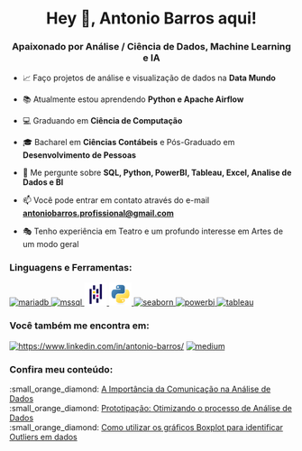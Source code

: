 <h1 align="center">Hey 👋, Antonio Barros aqui!</h1>
<h3 align="center">Apaixonado por Análise / Ciência de Dados, Machine Learning e IA</h3>

- :chart_with_upwards_trend: Faço projetos de análise e visualização de dados na **Data Mundo**

- :books: Atualmente estou aprendendo **Python e Apache Airflow**

- :computer: Graduando em **Ciência de Computação** 

- :mortar_board: Bacharel em **Ciências Contábeis** e Pós-Graduado em **Desenvolvimento de Pessoas**

- 💬 Me pergunte sobre **SQL, Python, PowerBI, Tableau, Excel, Analise de Dados e BI**

- 📫 Você pode entrar em contato através do e-mail **antoniobarros.profissional@gmail.com**

- :performing_arts: Tenho experiência em Teatro e um profundo interesse em Artes de um modo geral

<!--- 
- 📄Aqui você pode conferir um pouco mais sobre minhas experiências [https://www.linkedin.com/in/antonio-barros/](https://www.linkedin.com/in/antonio-barros/)
--->

<h3 align="left">Linguagens e Ferramentas:</h3>
<p align="left"> <a href="https://mariadb.org/" target="_blank" rel="noreferrer"> <img src="https://www.vectorlogo.zone/logos/mariadb/mariadb-icon.svg" alt="mariadb" width="40" height="40"/> </a> <a href="https://www.microsoft.com/en-us/sql-server" target="_blank" rel="noreferrer"> <img src="https://www.svgrepo.com/show/303229/microsoft-sql-server-logo.svg" alt="mssql" width="40" height="40"/> </a> <a href="https://pandas.pydata.org/" target="_blank" rel="noreferrer"> <img src="https://raw.githubusercontent.com/devicons/devicon/2ae2a900d2f041da66e950e4d48052658d850630/icons/pandas/pandas-original.svg" alt="pandas" width="40" height="40"/> </a> <a href="https://www.python.org" target="_blank" rel="noreferrer"> <img src="https://raw.githubusercontent.com/devicons/devicon/master/icons/python/python-original.svg" alt="python" width="40" height="40"/> </a> <a href="https://seaborn.pydata.org/" target="_blank" rel="noreferrer"> <img src="https://seaborn.pydata.org/_images/logo-mark-lightbg.svg" alt="seaborn" width="40" height="40"/> </a> <a href="https://powerbi.microsoft.com/" target="_blank" rel="noreferrer"> <img src="https://upload.wikimedia.org/wikipedia/commons/c/cf/New_Power_BI_Logo.svg" alt="powerbi" width="40" height="40"/> </a><a href="https://www.tableau.com/" target="_blank" rel="noreferrer"> <img src="https://seeklogo.com/images/T/tableau-software-logo-F1CE2CA54A-seeklogo.com.png" alt="tableau" width="40" height="40"/> </a></p>

<h3 align="left">Você também me encontra em:</h3>
<p align="left">
<a href="https://linkedin.com/in/https://www.linkedin.com/in/antonio-barros/" target="blank"><img align="center" src="https://img.shields.io/badge/LinkedIn-0A66C2.svg?style=for-the-badge&logo=LinkedIn&logoColor=white" alt="https://www.linkedin.com/in/antonio-barros/"/></a>      
<a href="https://medium.com/@antoniobarros.profissional" target="blank"><img align="center" src="https://img.shields.io/badge/Medium-000000.svg?style=for-the-badge&logo=Medium&logoColor=white" alt="medium" /></a>
</p>

<h3 align="left">Confira meu conteúdo:</h3>
:small_orange_diamond: <a href=https://medium.com/@antoniobarros.profissional/a-import%C3%A2ncia-da-comunica%C3%A7%C3%A3o-na-an%C3%A1lise-de-dados-42196f83908> A Importância da Comunicação na Análise de Dados </a><br>
:small_orange_diamond: <a href=https://medium.com/@antoniobarros.profissional/prototipa%C3%A7%C3%A3o-otimizando-o-processo-de-an%C3%A1lise-de-dados-9019bfd85e> Prototipação: Otimizando o processo de Análise de Dados </a><br>
:small_orange_diamond: <a href=https://medium.com/@antoniobarros.profissional/como-utilizar-os-gr%C3%A1ficos-boxplot-para-identificar-outliers-em-dados-4bae04079a52> Como utilizar os gráficos Boxplot para identificar Outliers em dados</a>

<!--- 
<a href="https://linkedin.com/in/https://www.linkedin.com/in/antonio-barros/" target="blank"><img align="center" src="https://raw.githubusercontent.com/rahuldkjain/github-profile-readme-generator/master/src/images/icons/Social/linked-in-alt.svg" alt="https://www.linkedin.com/in/antonio-barros/" height="30" width="40" /></a>
<a href="https://medium.com/@antoniobarros.profissional" target="blank"><img align="center" src="https://www.svgrepo.com/show/354057/medium-icon.svg" alt="medium" height="30" width="40" /></a>

<p><img align="center" src="https://github-readme-stats.vercel.app/api/top-langs?username=antonio-barros&show_icons=true&locale=en&layout=compact" alt="antonio-barros" /></p>

<!--- 
- 👋 Hi, I’m @Antonio-Barros
- 👀 I’m interested in ...
- 🌱 I’m currently learning ...
- 💞️ I’m looking to collaborate on ...
- 📫 How to reach me ...

Antonio-Barros/Antonio-Barros is a ✨ special ✨ repository because its `README.md` (this file) appears on your GitHub profile.
You can click the Preview link to take a look at your changes.
--->
